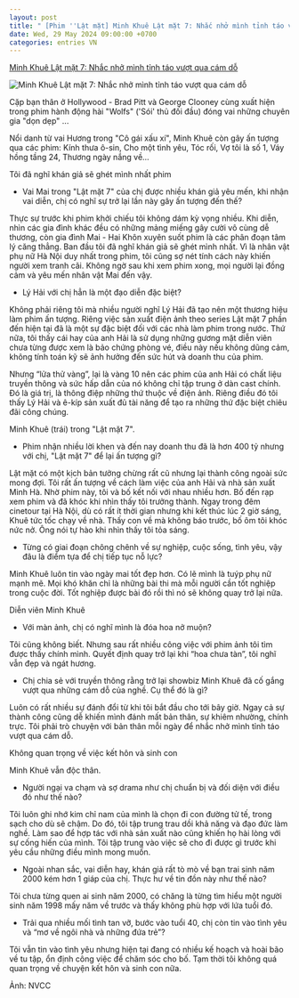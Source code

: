 ```yaml
---
layout: post
title: " [Phim ''Lật mặt] Minh Khuê Lật mặt 7: Nhắc nhở mình tỉnh táo vượt qua cám dỗ"
date: Wed, 29 May 2024 09:00:00 +0700
categories: entries VN
---
```

[Minh Khuê Lật mặt 7: Nhắc nhở mình tỉnh táo vượt qua cám dỗ](https://vietnamnet.vn/minh-khue-lat-mat-7-nhac-nho-minh-tinh-tao-vuot-qua-cam-do-2284301.html)

![Minh Khuê Lật mặt 7: Nhắc nhở mình tỉnh táo vượt qua cám dỗ](https://static-images.vnncdn.net/vps_images_publish/000001/000003/2024/5/26/dien-vien-minh-khue-lat-mat-7-len-tieng-ve-thong-tin-yeu-nguoi-kem-hon-1-giap-403.jpg?width=0&s=vl_cYXrxnMc6gwtzJdLa_g)

Cặp bạn thân ở Hollywood - Brad Pitt và George Clooney cùng xuất hiện trong phim hành động hài "Wolfs" ('Sói' thủ đối đầu) đóng vai những chuyên gia "dọn dẹp" ...

Nổi danh từ vai Hương trong "Cô gái xấu xí", Minh Khuê còn gây ấn tượng qua các phim: Kính thưa ô-sin, Cho một tình yêu, Tóc rối, Vợ tôi là số 1, Váy hồng tầng 24, Thương ngày nắng về...

Tôi đã nghĩ khán giả sẽ ghét mình nhất phim

- Vai Mai trong "Lật mặt 7" của chị được nhiều khán giả yêu mến, khi nhận vai diễn, chị có nghĩ sự trở lại lần này gây ấn tượng đến thế?

Thực sự trước khi phim khởi chiếu tôi không dám kỳ vọng nhiều. Khi diễn, nhìn các gia đình khác đều có những mảng miếng gây cười vô cùng dễ thương, còn gia đình Mai - Hai Khôn xuyên suốt phim là các phân đoạn tâm lý căng thẳng. Ban đầu tôi đã nghĩ khán giả sẽ ghét mình nhất. Vì là nhân vật phụ nữ Hà Nội duy nhất trong phim, tôi cũng sợ nét tính cách này khiến người xem tranh cãi. Không ngờ sau khi xem phim xong, mọi người lại đồng cảm và yêu mến nhân vật Mai đến vậy.

- Lý Hải với chị hẳn là một đạo diễn đặc biệt?

Không phải riêng tôi mà nhiều người nghĩ Lý Hải đã tạo nên một thương hiệu làm phim ấn tượng. Riêng việc sản xuất điện ảnh theo series Lật mặt 7 phần đến hiện tại đã là một sự đặc biệt đối với các nhà làm phim trong nước. Thứ nữa, tôi thấy cái hay của anh Hải là sử dụng những gương mặt diễn viên chưa từng được xem là bảo chứng phòng vé, điều này nếu không dũng cảm, không tính toán kỹ sẽ ảnh hưởng đến sức hút và doanh thu của phim.

Nhưng “lửa thử vàng”, lại là vàng 10 nên các phim của anh Hải có chất liệu truyền thông và sức hấp dẫn của nó không chỉ tập trung ở dàn cast chính. Đó là giá trị, là thông điệp những thứ thuộc về điện ảnh. Riêng điều đó tôi thấy Lý Hải và ê-kíp sản xuất đủ tài năng để tạo ra những thứ đặc biệt chiêu đãi công chúng.

Minh Khuê (trái) trong "Lật mặt 7".

- Phim nhận nhiều lời khen và đến nay doanh thu đã là hơn 400 tỷ nhưng với chị, "Lật mặt 7" để lại ấn tượng gì?

Lật mặt có một kịch bản tưởng chừng rất cũ nhưng lại thành công ngoài sức mong đợi. Tôi rất ấn tượng về cách làm việc của anh Hải và nhà sản xuất Minh Hà. Nhờ phim này, tôi và bố kết nối với nhau nhiều hơn. Bố đến rạp xem phim và đã khóc khi nhìn thấy tôi trưởng thành. Ngay trong đêm cinetour tại Hà Nội, dù có rất ít thời gian nhưng khi kết thúc lúc 2 giờ sáng, Khuê tức tốc chạy về nhà. Thấy con về mà không báo trước, bố ôm tôi khóc nức nở. Ông nói tự hào khi nhìn thấy tôi tỏa sáng.

- Từng có giai đoạn chông chênh về sự nghiệp, cuộc sống, tình yêu, vậy đâu là điểm tựa để chị tiếp tục nỗ lực?

Minh Khuê luôn tin vào ngày mai tốt đẹp hơn. Có lẽ mình là tuýp phụ nữ mạnh mẽ. Mọi khó khăn chỉ là những bài thi mà mỗi người cần tốt nghiệp trong cuộc đời. Tốt nghiệp được bài đó rồi thì nó sẽ không quay trở lại nữa.

Diễn viên Minh Khuê

- Với màn ảnh, chị có nghĩ mình là đóa hoa nở muộn?

Tôi cũng không biết. Nhưng sau rất nhiều công việc với phim ảnh tôi tìm được thấy chính mình. Quyết định quay trở lại khi “hoa chưa tàn”, tôi nghĩ vẫn đẹp và ngát hương.

- Chị chia sẻ với truyền thông rằng trở lại showbiz Minh Khuê đã cố gắng vượt qua những cám dỗ của nghề. Cụ thể đó là gì?

Luôn có rất nhiều sự đánh đổi từ khi tôi bắt đầu cho tới bây giờ. Ngay cả sự thành công cũng dễ khiến mình đánh mất bản thân, sự khiêm nhường, chính trực. Tôi phải trò chuyện với bản thân mỗi ngày để nhắc nhở mình tỉnh táo vượt qua cám dỗ.

Không quan trọng về việc kết hôn và sinh con

Minh Khuê vẫn độc thân.

- Người ngại va chạm và sợ drama như chị chuẩn bị và đối diện với điều đó như thế nào?

Tôi luôn ghi nhớ kim chỉ nam của mình là chọn đi con đường tử tế, trong sạch cho dù sẽ chậm. Do đó, tôi tập trung trau dồi khả năng và đạo đức làm nghề. Làm sao để hợp tác với nhà sản xuất nào cũng khiến họ hài lòng với sự cống hiến của mình. Tôi tập trung vào việc sẽ cho đi được gì trước khi yêu cầu những điều mình mong muốn.

- Ngoài nhan sắc, vai diễn hay, khán giả rất tò mò về bạn trai sinh năm 2000 kém hơn 1 giáp của chị. Thực hư về tin đồn này như thế nào?

Tôi chưa từng quen ai sinh năm 2000, có chăng là từng tìm hiểu một người sinh năm 1998 mấy năm về trước và thấy không phù hợp với lứa tuổi đó.

- Trải qua nhiều mối tình tan vỡ, bước vào tuổi 40, chị còn tin vào tình yêu và “mơ về ngôi nhà và những đứa trẻ”?

Tôi vẫn tin vào tình yêu nhưng hiện tại đang có nhiều kế hoạch và hoài bão về tu tập, ổn định công việc để chăm sóc cho bố. Tạm thời tôi không quá quan trọng về chuyện kết hôn và sinh con nữa.

Ảnh: NVCC

